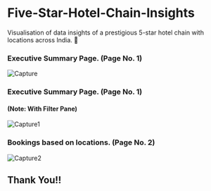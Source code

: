 # Five-Star-Hotel-Chain-Insights
Visualisation of data insights of a prestigious 5-star hotel chain with locations across India. 🏨 

### Executive Summary Page. (Page No. 1)
![Capture](https://github.com/Pravin770/Five-Star-Hotel-Chain-Insights/assets/56891610/7fd9e1ba-d36a-4d59-87f4-d784e1a57570)

### Executive Summary Page. (Page No. 1)
#### (Note: With Filter Pane)
![Capture1](https://github.com/Pravin770/Five-Star-Hotel-Chain-Insights/assets/56891610/459ebbb5-73fe-4a14-97af-d813ffc1c5c7)

### Bookings based on locations. (Page No. 2)
![Capture2](https://github.com/Pravin770/Five-Star-Hotel-Chain-Insights/assets/56891610/9d9f94e1-e740-46cf-a370-756c89a0565a)


## Thank You!!




